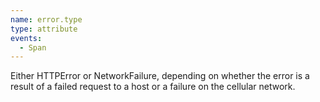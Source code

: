 ```yaml
---
name: error.type
type: attribute
events:
  - Span
---
```


Either HTTPError or NetworkFailure, depending on whether the error is a result of a failed request to a host or a failure on the cellular network.